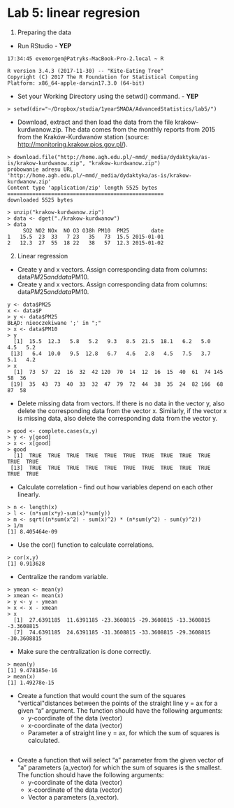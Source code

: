 

# Lab 5: linear regresion

1. Preparing the data
  - Run RStudio - **YEP**
```
17:34:45 evemorgen@Patryks-MacBook-Pro-2.local ~ R

R version 3.4.3 (2017-11-30) -- "Kite-Eating Tree"
Copyright (C) 2017 The R Foundation for Statistical Computing
Platform: x86_64-apple-darwin17.3.0 (64-bit)
```
  - Set your Working Directory using the setwd() command. - **YEP**
```
> setwd(dir="~/Dropbox/studia/1yearSMADA/AdvancedStatistics/lab5/")
```

  - Download, extract and then load the data from the file krakow-kurdwanow.zip. The data comes from the monthly reports from 2015 from the Kraków-Kurdwanów station (source: http://monitoring.krakow.pios.gov.pl/).
```
> download.file("http://home.agh.edu.pl/~mmd/_media/dydaktyka/as-is/krakow-kurdwanow.zip", "krakow-kurdwanow.zip")
próbowanie adresu URL 'http://home.agh.edu.pl/~mmd/_media/dydaktyka/as-is/krakow-kurdwanow.zip'
Content type 'application/zip' length 5525 bytes
==================================================
downloaded 5525 bytes

> unzip("krakow-kurdwanow.zip")
> data <- dget("./krakow-kurdwanow")
> data
     SO2 NO2 NOx  NO O3 O38h PM10  PM25       date
1   15.5  23  33   7 23   35   73  15.5 2015-01-01
2   12.3  27  55  18 22   38   57  12.3 2015-01-02
```

2. Linear regression
  - Create y and x vectors. Assign corresponding data from columns: data$PM25 and data$PM10.
  - Create y and x vectors. Assign corresponding data from columns: data$PM25 and data$PM10.
```
y <- data$PM25
x <- data$P
> y <- data$PM25
BŁĄD: nieoczekiwane ';' in ";"
> x <- data$PM10
> y
  [1]  15.5  12.3   5.8   5.2   9.3   8.5  21.5  18.1   6.2   5.0   4.5   5.2
 [13]   6.4  10.0   9.5  12.8   6.7   4.6   2.8   4.5   7.5   3.7   5.1   4.2
> x
  [1]  73  57  22  16  32  42 120  70  14  12  16  15  40  61  74 145  58  36
 [19]  35  43  73  40  33  32  47  79  72  44  38  35  24  82 166  68  87  58
```
  - Delete missing data from vectors. If there is no data in the vector y, also delete the corresponding data from the vector x. Similarly, if the vector x is missing data, also delete the corresponding data from the vector y.
```
> good <- complete.cases(x,y)
> y <- y[good]
> x <- x[good]
> good
  [1]  TRUE  TRUE  TRUE  TRUE  TRUE  TRUE  TRUE  TRUE  TRUE  TRUE  TRUE  TRUE
 [13]  TRUE  TRUE  TRUE  TRUE  TRUE  TRUE  TRUE  TRUE  TRUE  TRUE  TRUE  TRUE
```
  - Calculate correlation - find out how variables depend on each other linearly.
```
> n <- length(x)
> l <- (n*sum(x*y)-sum(x)*sum(y))
> m <- sqrt((n*sum(x^2) - sum(x)^2) * (n*sum(y^2) - sum(y)^2))
> 1/m
[1] 8.405464e-09
```
  - Use the cor() function to calculate correlations.
```
> cor(x,y)
[1] 0.913628
```

  - Centralize the random variable.
```
> ymean <- mean(y)
> xmean <- mean(x)
> y <- y - ymean
> x <- x - xmean
> x
  [1]  27.6391185  11.6391185 -23.3608815 -29.3608815 -13.3608815  -3.3608815
  [7]  74.6391185  24.6391185 -31.3608815 -33.3608815 -29.3608815 -30.3608815
```

  - Make sure the centralization is done correctly.
```
> mean(y)
[1] 9.478185e-16
> mean(x)
[1] 1.49278e-15
```
  - Create a function that would count the sum of the squares "vertical"distances between the points of the straight line y = ax for a given “a” argument. The function should have the following arguments:
    - y-coordinate of the data (vector)
    - x-coordinate of the data (vector)
    - Parameter a of straight line y = ax, for which the sum of squares is calculated.
```
```

  - Create a function that will select “a” parameter from the given vector of “a” parameters (a_vector) for which the sum of squares is the smallest. The function should have the following arguments:
    - y-coordinate of the data (vector)
    - x-coordinate of the data (vector)
    - Vector a parameters (a_vector).
